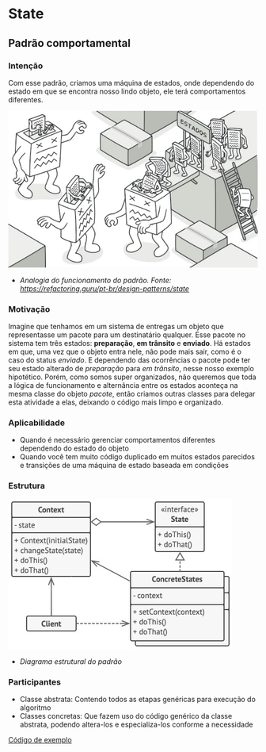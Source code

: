 # State
## Padrão comportamental

### Intenção
Com esse padrão, criamos uma máquina de estados, onde dependendo do estado em que se encontra nosso lindo objeto, ele terá comportamentos diferentes.


![Analogia do funcionamento do padrão](./analogia-padrao.jpg)
- *Analogia do funcionamento do padrão. Fonte: <https://refactoring.guru/pt-br/design-patterns/state>*

### Motivação
Imagine que tenhamos em um sistema de entregas um objeto que representasse um pacote para um destinatário qualquer. Esse pacote no sistema tem três estados: **preparação**, **em trânsito** e **enviado**. Há estados em que, uma vez que o objeto entra nele, não pode mais sair, como é o caso do status *enviado*. E dependendo das ocorrências o pacote pode ter seu estado alterado de *preparação* para *em trânsito*, nesse nosso exemplo hipotético. Porém, como somos super organizados, não queremos que toda a lógica de funcionamento e alternância entre os estados aconteça na mesma classe do objeto *pacote*, então criamos outras classes para delegar esta atividade a elas, deixando o código mais limpo e organizado.

### Aplicabilidade
- Quando é necessário gerenciar comportamentos diferentes dependendo do estado do objeto
- Quando você tem muito código duplicado em muitos estados parecidos e transições de uma máquina de estado baseada em condições

### Estrutura
![Diagrama estrutural do padrão](./diagrama-padrao.jpg)
- *Diagrama estrutural do padrão*


### Participantes
- Classe abstrata: Contendo todos as etapas genéricas para execução do algoritmo
- Classes concretas: Que fazem uso do código genérico da classe abstrata, podendo altera-los e especializa-los conforme a necessidade

[Código de exemplo](./exemplo)
